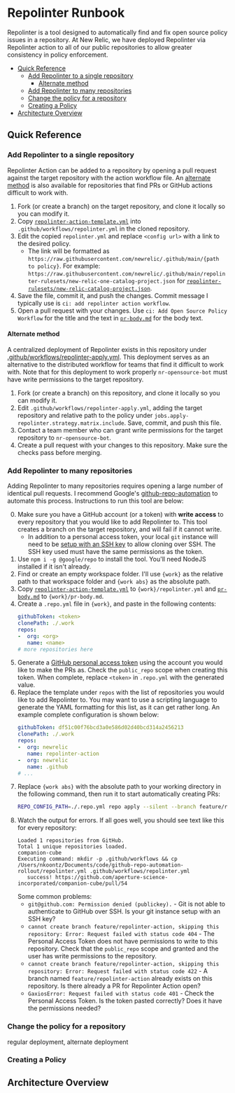 # Repolinter Runbook

Repolinter is a tool designed to automatically find and fix open source policy issues in a repository. At New Relic, we have deployed Repolinter via Repolinter action to all of our public repositories to allow greater consistency in policy enforcement.

<!-- toc -->
- [Quick Reference](#quick-reference)
  - [Add Repolinter to a single repository](#add-repolinter-to-a-single-repository)
    - [Alternate method](#alternate-method)
  - [Add Repolinter to many repositories](#add-repolinter-to-many-repositories)
  - [Change the policy for a repository](#change-the-policy-for-a-repository)
  - [Creating a Policy](#creating-a-policy)
- [Architecture Overview](#architecture-overview)
<!-- endtoc -->

## Quick Reference

### Add Repolinter to a single repository

Repolinter Action can be added to a repository by opening a pull request against the target repository with the action workflow file. An [alternate method](#alternate-method) is also available for repositories that find PRs or GitHub actions difficult to work with.

1. Fork (or create a branch) on the target repository, and clone it locally so you can modify it.
2. Copy [`repolinter-action-template.yml`](./repolinter-action-template.yml) into `.github/workflows/repolinter.yml` in the cloned repository.
3. Edit the copied `repolinter.yml` and replace `<config url>` with a link to the desired policy.
   *  The link will be formatted as `https://raw.githubusercontent.com/newrelic/.github/main/{path to policy}`. For example: `https://raw.githubusercontent.com/newrelic/.github/main/repolinter-rulesets/new-relic-one-catalog-project.json` for [`repolinter-rulesets/new-relic-catalog-project.json`](../repolinter-rulesets/new-relic-one-catalog-project.json).
4. Save the file, commit it, and push the changes. Commit message I typically use is `ci: add repolinter action workflow`.
5. Open a pull request with your changes. Use `ci: Add Open Source Policy Workflow` for the title and the text in [`pr-body.md`](./pr-body.md) for the body text.

#### Alternate method

A centralized deployment of Repolinter exists in this repository under [.github/workflows/repolinter-apply.yml](../../.github/workflows/repolinter-apply.yml). This deployment serves as an alternative to the distributed workflow for teams that find it difficult to work with. Note that for this deployment to work properly `nr-opensource-bot` must have write permissions to the target repository.

1. Fork (or create a branch) on this repository, and clone it locally so you can modify it.
2. Edit `.github/workflows/repolinter-apply.yml`, adding the target repository and relative path to the policy under `jobs.apply-repolinter.strategy.matrix.include`. Save, commit, and push this file.
3. Contact a team member who can grant write permissions for the target repository to `nr-opensource-bot`.
4. Create a pull request with your changes to this repository. Make sure the checks pass before merging.

### Add Repolinter to many repositories

Adding Repolinter to many repositories requires opening a large number of identical pull requests. I recommend Google's [github-repo-automation](https://github.com/googleapis/github-repo-automation) to automate this process. Instructions to run this tool are below:

0. Make sure you have a GitHub account (or a token) with **write access** to every repository that you would like to add Repolinter to. This tool creates a branch on the target repository, and will fail if it cannot write.
   * In addition to a personal access token, your local `git` instance will need to be [setup with an SSH key](https://docs.github.com/en/free-pro-team@latest/github/authenticating-to-github/connecting-to-github-with-ssh) to allow cloning over SSH. The SSH key used must have the same permissions as the token.
1. Use `npm i -g @google/repo` to install the tool. You'll need NodeJS installed if it isn't already.
2. Find or create an empty workspace folder. I'll use `{work}` as the relative path to that workspace folder and `{work abs}` as the absolute path.
3. Copy [`repolinter-action-template.yml`](./repolinter-action-template.yml) to `{work}/repolinter.yml` and [`pr-body.md`](./pr-body.md) to `{work}/pr-body.md`. 
4. Create a `.repo.yml` file in `{work}`, and paste in the following contents:
   ```yaml
   githubToken: <token>
   clonePath: ./.work
   repos:
   -  org: <org>
      name: <name>
   # more repositories here
   ```
5. Generate a [GitHub personal access token](https://docs.github.com/en/free-pro-team@latest/github/authenticating-to-github/creating-a-personal-access-token) using the account you would like to make the PRs as. Check the `public_repo` scope when creating this token. When complete, replace `<token>` in `.repo.yml` with the generated value.
6. Replace the template under `repos` with the list of repositories you would like to add Repolinter to. You may want to use a scripting language to generate the YAML formatting for this list, as it can get rather long. An example complete configuration is shown below:
   ```yaml
   githubToken: df51c00f76bcd3a0e586d02d40bcd314a2456213
   clonePath: ./.work
   repos:
   -  org: newrelic
      name: repolinter-action
   -  org: newrelic
      name: .github
   # ...
   ```
7. Replace `{work abs}` with the absolute path to your working directory in the following command, then run it to start automatically creating PRs:
   ```sh
   REPO_CONFIG_PATH=./.repo.yml repo apply --silent --branch feature/repolinter-action --message "ci: Add Open Source Policy Workflow" --comment "$(< ./pr-body.md)" "mkdir -p .github/workflows && cp /{work abs}/repolinter.yml .github/workflows/repolinter.yml"
   ```
8. Watch the output for errors. If all goes well, you should see text like this for every repository:
   ```console
   Loaded 1 repositories from GitHub.
   Total 1 unique repositories loaded.
   companion-cube
   Executing command: mkdir -p .github/workflows && cp /Users/nkoontz/Documents/code/github-repo-automation-rollout/repolinter.yml .github/workflows/repolinter.yml
      success! https://github.com/aperture-science-incorporated/companion-cube/pull/54
   ```
   Some common problems:
     * `git@github.com: Permission denied (publickey).` - Git is not able to authenticate to GitHub over SSH. Is your git instance setup with an SSH key?
     * `cannot create branch feature/repolinter-action, skipping this repository: Error: Request failed with status code 404` - The Personal Access Token does not have permissions to write to this repository. Check that the `public_repo` scope and granted and the user has write permissions to the repository.
     * `cannot create branch feature/repolinter-action, skipping this repository: Error: Request failed with status code 422` - A branch named `feature/repolinter-action` already exists on this repository. Is there already a PR for Repolinter Action open?
     * `GaxiosError: Request failed with status code 401` - Check the Personal Access Token. Is the token pasted correctly? Does it have the permissions needed?

### Change the policy for a repository

regular deployment, alternate deployment

### Creating a Policy

## Architecture Overview

